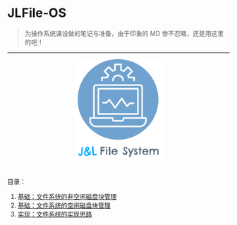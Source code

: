 # JLFile-OS
> 为操作系统课设做的笔记与准备，由于印象的 MD 惨不忍睹，还是用这里的吧！

------

<div align="center">  <img src="img/Logo.png" width="200px"/> </div><br>

目录：

1. [基础：文件系统的非空闲磁盘块管理](doc/分析准备Pt-1（非空闲磁盘块管理）.md)
2. [基础：文件系统的空闲磁盘块管理](doc/分析准备Pt-2（空闲磁盘块管理）.md)
3. [实现：文件系统的实现思路](doc/分析准备Pt-3（文件系统的实现思路）.md)

